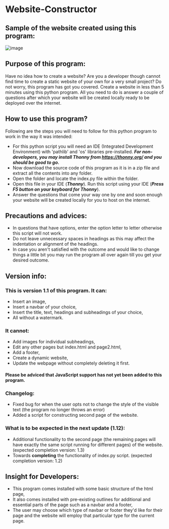 # Website-Constructor

## Sample of the website created using this program:
![image](https://user-images.githubusercontent.com/82143161/213654864-bf17d014-deec-4892-af97-d999de4df968.png)

## Purpose of this program:
Have no idea how to create a website? Are you a developer though cannot find time to create a static website of your own for a very small project? 
Do not worry, this program has got you covered. Create a website in less than 5 minutes using this python program. All you need to do is answer a couple of questions after which your website will be created locally ready to be deployed over the internet.

## How to use this program?
Following are the steps you will need to follow for this python program to work in the way it was intended:
- For this python script you will need an IDE (Integrated Development Environment) with 'pathlib' and 'os' libraries pre-installed. 
_**For non-developers, you may install Thonny from https://thonny.org/ and you should be good to go.**_
- Now download the source code of this program as it is in a zip file and extract all the contents into any folder.
- Open the folder and locate the index.py file within the folder.
- Open this file in your IDE (_**Thonny**_). Run this script using your IDE (_**Press F5 button on your keyboard for Thonny**_).
- Answer the questions that come your way one by one and soon enough your website will be created locally for you to host on the internet.

## Precautions and advices: 
- In questions that have options, enter the option letter to letter otherwise this script will not work.
- Do not leave unnecessary spaces in headings as this may affect the indentation or alignment of the headings.
- In case you aren't satisfied with the outcome and would like to change things a little bit you may run the program all over again till you get your desired outcome. 

## Version info:
### This is version 1.1 of this program. It can:
- Insert an image,
- Insert a navbar of your choice,
- Insert the title, text, headings and subheadings of your choice,
- All without a watermark.
### It cannot:
- Add images for individual subheadings,
- Edit any other pages but index.html and page2.html,
- Add a footer,
- Create a dynamic website,
- Update the webpage without completely deleting it first.
#### Please be adviced that JavaScript support has not yet been added to this program. 
### Changelog:
- Fixed bug for when the user opts not to change the style of the visible text (the program no longer throws an error)
- Added a script for constructing second page of the website.
### What is to be expected in the next update (1.12):
- Additional functionality to the second page (the remaining pages will have exactly the same script running for different pages) of the website. (expected completion version: 1.3)
- Towards **completing** the functionality of index.py script. (expected completion version: 1.2)

## Insight for Developers:
- This program comes installed with some basic structure of the html page,
- It also comes installed with pre-existing outlines for additional and essential parts of the page such as a navbar and a footer,
- The user may choose which type of navbar or footer they'd like for their page and the website will employ that particular type for the current page.
